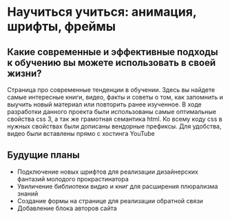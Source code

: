 # Научиться учиться: анимация, шрифты, фреймы

## Какие современные и эффективные подходы к обучению вы можете использовать в своей жизни?

Страница про современные тенденции в обучении. Здесь вы найдете самые интересные книги, видео, факты и советы о том, как запомнить и выучить новый материал или повторить ранее изученное. В ходе разработки данного проекта были использованы самые оптимальные свойства css 3, а так же грамотная семантика html. Ко всему коду css в нужных свойствах были дописаны вендорные префиксы. Для удобства, видео были вставлены прямо с хостинга YouTube

## Будущие планы

* Подключение новых шрифтов для реализации дизайнерских фантазий молодого прокрастинатора
* Увиличение библиотеки видио и книг для расширения плюрализма знаний
* Создание формы на странице для реализации обратной связи
* Добавление блока авторов сайта
